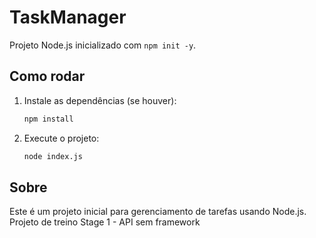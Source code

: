 # TaskManager

Projeto Node.js inicializado com `npm init -y`.

## Como rodar

1. Instale as dependências (se houver):
   ```bash
   npm install
   ```
2. Execute o projeto:
   ```bash
   node index.js
   ```

## Sobre

Este é um projeto inicial para gerenciamento de tarefas usando Node.js.
Projeto de treino 
Stage 1 - API sem framework
